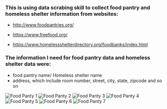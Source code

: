 ### This is using data scrabing skill to collect food pantry and homeless shelter information from websites: 
* http://www.foodpantries.org/


* https://www.freefood.org/
* https://www.homelessshelterdirectory.org/foodbanks/index.html
### The information I need for food pantry data and homeless shelter data were:
* food pantry name/ Homeless shelter name
* address, which include room number, street, city, state, zipcode and so on

<img src="https://github.com/Wenhuan2516/FoodPantryDataScraping/blob/main/food1.png" alt="Food Panty 1" title="Food Pantry 1">

<img src="https://github.com/Wenhuan2516/FoodPantryDataScraping/blob/main/food2.png" alt="Food Panty 2" title="Food Pantry 2">

<img src="https://github.com/Wenhuan2516/FoodPantryDataScraping/blob/main/food3.png" alt="Food Panty 3" title="Food Pantry 3">

<img src="https://github.com/Wenhuan2516/FoodPantryDataScraping/blob/main/food4.png" alt="Food Panty 4" title="Food Pantry 4">

<img src="https://github.com/Wenhuan2516/FoodPantryDataScraping/blob/main/food5.png" alt="Food Panty 5" title="Food Pantry 5">

<img src="https://github.com/Wenhuan2516/FoodPantryDataScraping/blob/main/food6.png" alt="Food Panty 6" title="Food Pantry 6">

<img src="https://github.com/Wenhuan2516/FoodPantryDataScraping/blob/main/food7.png" alt="Food Panty 7" title="Food Pantry 7">

